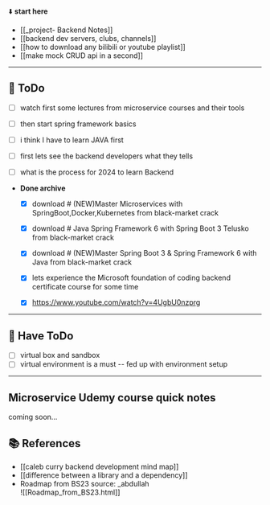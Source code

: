 ⬇️ **start here**

- [[_project- Backend Notes]]
- [[backend dev servers, clubs, channels]]
- [[how to download any bilibili or youtube playlist]]
- [[make mock CRUD api in a second]]

---

## 🔕 ToDo

 - [ ] watch first some lectures from microservice courses and their tools
 - [ ] then start spring framework basics
 - [ ] i think I have to learn JAVA first
 - [ ] first lets see the backend developers what they tells
 - [ ] what is the process for 2024 to learn Backend




- **Done archive**
	 - [x] download # (NEW)Master Microservices with SpringBoot,Docker,Kubernetes from black-market crack
	 - [x] download # Java Spring Framework 6 with Spring Boot 3 Telusko from black-market crack
	 - [x] download # (NEW)Master Spring Boot 3 & Spring Framework 6 with Java from black-market crack
	 - [x] lets experience the Microsoft foundation of coding backend certificate course for some time
	 - [x] https://www.youtube.com/watch?v=4UgbU0nzprg


---

## 🔕 Have ToDo

- [ ] virtual box and sandbox
- [ ] virtual environment is a must -- fed up with environment setup

---



## Microservice Udemy course quick notes

coming soon...













## 📚 References

- [[caleb curry backend development mind map]]
- [[difference between a library and a dependency]]
- Roadmap from BS23 source: _abdullah  
  ![[Roadmap_from_BS23.html]]  

